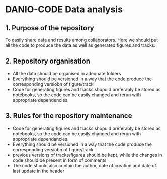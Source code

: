 # DANIO-CODE Data analysis

## 1. Purpose of the repository

To easily share data and results among collaborators. Here we should put all 
the code to produce the data as well as generated figures and tracks.

## 2. Repository organisation

- All the data should be organised in adequate folders
- Everything should be versioned in a way that the code produce the corresponding
versiobn of figure/track
- Code for generating figures and tracks shopuld preferably be stored as 
notebooks, so the code can be easily changed and rerun with appropriate 
dependencies.

## 3. Rules for the repository maintenance

- Code for generating figures and tracks shopuld preferably be stored as 
notebooks, so the code can be easily changed and rerun with appropriate dependancies. 
- Everything should be versioned in a way that the code produce the corresponding
versiobn of figure/track
- previous versions of tracks/figures should be kept, while the changes in code
should be present in form of comments
- The code should also contain the author, date of creation and date of last
update in the header